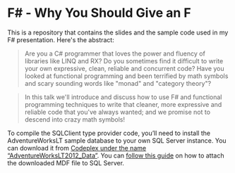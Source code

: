 # F# - Why You Should Give an F
This is a repository that contains the slides and the sample code used in my F# presentation. Here's the abstract:

> Are you a C# programmer that loves the power and fluency of libraries like LINQ and RX? Do you sometimes find it difficult to write your own expressive, clean, reliable and concurrent code? Have you looked at functional programming and been terrified by math symbols and scary sounding words like "monad" and "category theory"? 

> In this talk we'll introduce and discuss how to use F# and functional programming techniques to write that cleaner, more expressive and reliable code that you've always wanted; and we promise not to descend into crazy math symbols! 

To compile the SQLClient type provider code, you’ll need to install the AdventureWorksLT sample database to your own SQL Server instance. You can download it from [Codeplex under the name “AdventureWorksLT2012_Data”][1]. You can [follow this guide][2] on how to attach the downloaded MDF file to SQL Server.

[1]: http://msftdbprodsamples.codeplex.com/releases/view/55330
[2]: http://www.mssqltips.com/sqlservertip/2638/attach-sample-database--adventureworks-in-sql-server-2012/